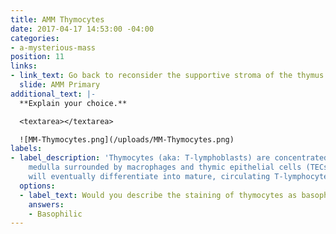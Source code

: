 ```yaml
---
title: AMM Thymocytes
date: 2017-04-17 14:53:00 -04:00
categories:
- a-mysterious-mass
position: 11
links:
- link_text: Go back to reconsider the supportive stroma of the thymus
  slide: AMM Primary
additional_text: |-
  **Explain your choice.**

  <textarea></textarea>

  ![MM-Thymocytes.png](/uploads/MM-Thymocytes.png)
labels:
- label_description: 'Thymocytes (aka: T-lymphoblasts) are concentrated in the thymic
    medulla surrounded by macrophages and thymic epithelial cells (TECs). Thymocytes
    will eventually differentiate into mature, circulating T-lymphocytes.'
  options:
  - label_text: Would you describe the staining of thymocytes as basophilic or eosinophilic?
    answers:
    - Basophilic
---
```


